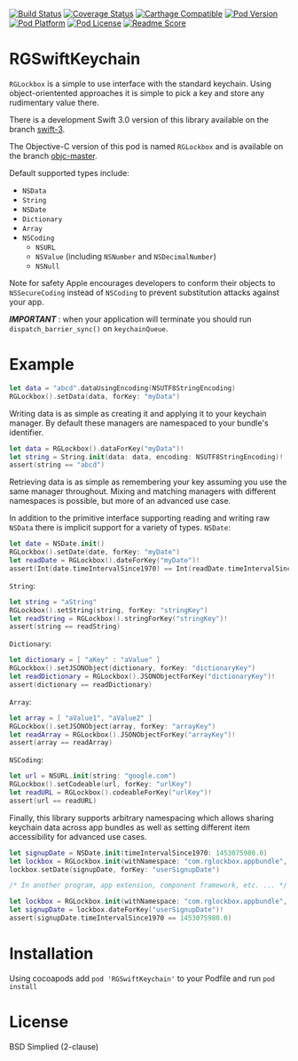 [![Build Status](https://travis-ci.org/rdignard08/RGLockbox.svg?branch=swift-master)](https://travis-ci.org/rdignard08/RGLockbox)
[![Coverage Status](https://codecov.io/github/rdignard08/RGLockbox/coverage.svg?branch=objc-master)](https://codecov.io/github/rdignard08/RGLockbox?branch=objc-master)
[![Carthage Compatible](https://img.shields.io/badge/Carthage-compatible-4BC51D.svg?style=flat)](https://github.com/rdignard08/RGLockbox)
[![Pod Version](https://img.shields.io/cocoapods/v/RGSwiftKeychain.svg)](https://cocoapods.org/pods/RGSwiftKeychain)
[![Pod Platform](http://img.shields.io/cocoapods/p/RGSwiftKeychain.svg?style=flat)](http://cocoadocs.org/docsets/RGLockbox/)
[![Pod License](http://img.shields.io/cocoapods/l/RGSwiftKeychain.svg?style=flat)](https://github.com/rdignard08/RGLockbox/blob/swift-master/LICENSE)
[![Readme Score](http://readme-score-api.herokuapp.com/score.svg?url=rdignard08/rglockbox)](http://clayallsopp.github.io/readme-score?url=rdignard08/rglockbox)

RGSwiftKeychain
=======
`RGLockbox` is a simple to use interface with the standard keychain.  Using object-orientented approaches it is simple to pick a key and store any rudimentary value there.

There is a development Swift 3.0 version of this library available on the branch [swift-3](https://github.com/rdignard08/RGLockbox/tree/swift-3).

The Objective-C version of this pod is named `RGLockbox` and is available on the branch [objc-master](https://github.com/rdignard08/RGLockbox/tree/objc-master).

Default supported types include:
- `NSData`
- `String`
- `NSDate`
- `Dictionary`
- `Array`
- `NSCoding`
  - `NSURL`
  - `NSValue` (including `NSNumber` and `NSDecimalNumber`)
  - `NSNull`

Note for safety Apple encourages developers to conform their objects to `NSSecureCoding` instead of `NSCoding` to prevent substitution attacks against your app.

***IMPORTANT*** : when your application will terminate you should run `dispatch_barrier_sync()` on `keychainQueue`.

Example
=======
```swift
let data = "abcd".dataUsingEncoding(NSUTF8StringEncoding)
RGLockbox().setData(data, forKey: "myData")
```
Writing data is as simple as creating it and applying it to your keychain manager.  By default these managers are namespaced to your bundle's identifier.

```swift 
let data = RGLockbox().dataForKey("myData")!
let string = String.init(data: data, encoding: NSUTF8StringEncoding)!
assert(string == "abcd")
```
Retrieving data is as simple as remembering your key assuming you use the same manager throughout.  Mixing and matching managers with different namespaces is possible, but more of an advanced use case.

In addition to the primitive interface supporting reading and writing raw `NSData` there is implicit support for a variety of types.
`NSDate`:
```swift
let date = NSDate.init()
RGLockbox().setDate(date, forKey: "myDate")
let readDate = RGLockbox().dateForKey("myDate")!
assert(Int(date.timeIntervalSince1970) == Int(readDate.timeIntervalSince1970))
```
`String`:
```swift
let string = "aString"
RGLockbox().setString(string, forKey: "stringKey")
let readString = RGLockbox().stringForKey("stringKey")!
assert(string == readString)
```
`Dictionary`:
```swift
let dictionary = [ "aKey" : "aValue" ]
RGLockbox().setJSONObject(dictionary, forKey: "dictionaryKey")
let readDictionary = RGLockbox().JSONObjectForKey("dictionaryKey")!
assert(dictionary == readDictionary)
```
`Array`:
```swift
let array = [ "aValue1", "aValue2" ]
RGLockbox().setJSONObject(array, forKey: "arrayKey")
let readArray = RGLockbox().JSONObjectForKey("arrayKey")!
assert(array == readArray)
```
`NSCoding`:
```swift
let url = NSURL.init(string: "google.com")
RGLockbox().setCodeable(url, forKey: "urlKey")
let readURL = RGLockbox().codeableForKey("urlKey")!
assert(url == readURL)
```

Finally, this library supports arbitrary namespacing which allows sharing keychain data across app bundles as well as setting different item accessibility for advanced use cases.
```swift
let signupDate = NSDate.init(timeIntervalSince1970: 1453075980.0)
let lockbox = RGLockbox.init(withNamespace: "com.rglockbox.appbundle", accessibility: kSecAttrAccessibleAlways, accessGroup: "com.rglockbox")
lockbox.setDate(signupDate, forKey: "userSignupDate")

/* In another program, app extension, component framework, etc. ... */

let lockbox = RGLockbox.init(withNamespace: "com.rglockbox.appbundle", accessibility: kSecAttrAccessibleAlways, accessGroup: "com.rglockbox")
let signupDate = lockbox.dateForKey("userSignupDate")!
assert(signupDate.timeIntervalSince1970 == 1453075980.0)
```

Installation
=======
Using cocoapods add `pod 'RGSwiftKeychain'` to your Podfile and run `pod install`

License
=======
BSD Simplied (2-clause)
